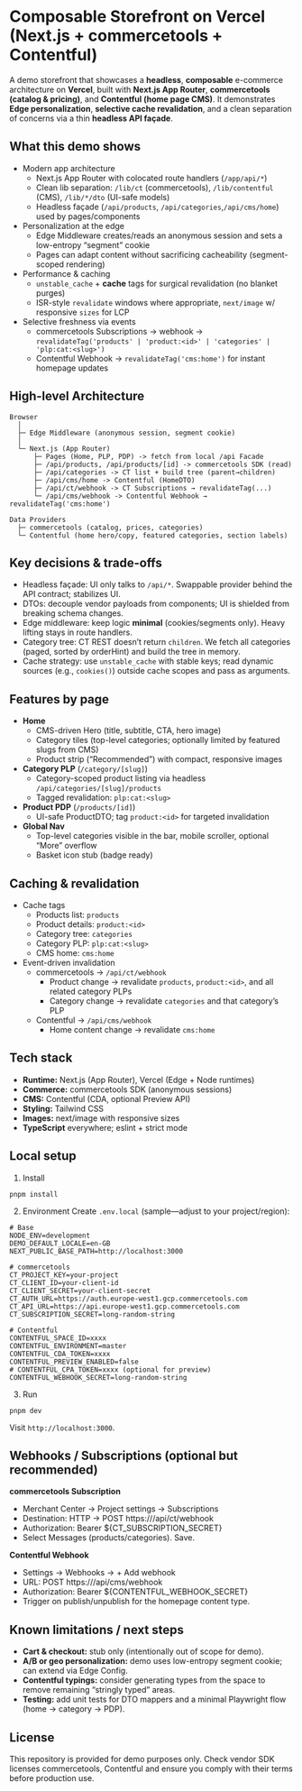 # Composable Storefront on Vercel (Next.js + commercetools + Contentful)

A demo storefront that showcases a **headless**, **composable** e-commerce architecture on **Vercel**, built with **Next.js App Router**, **commercetools (catalog & pricing)**, and **Contentful (home page CMS)**. It demonstrates **Edge personalization**, **selective cache revalidation**, and a clean separation of concerns via a thin **headless API façade**.

## What this demo shows

- Modern app architecture
    - Next.js App Router with colocated route handlers (`/app/api/*`)
    - Clean lib separation: `/lib/ct` (commercetools), `/lib/contentful` (CMS), `/lib/*/dto` (UI-safe models)
    - Headless façade (`/api/products`, `/api/categories`,`/api/cms/home`) used by pages/components
- Personalization at the edge
    - Edge Middleware creates/reads an anonymous session and sets a low-entropy “segment” cookie
    - Pages can adapt content without sacrificing cacheability (segment-scoped rendering)
- Performance & caching
    - `unstable_cache` + **cache** tags for surgical revalidation (no blanket purges)
    - ISR-style `revalidate` windows where appropriate, `next/image` w/ responsive `sizes` for LCP
- Selective freshness via events
    - commercetools Subscriptions → webhook → `revalidateTag('products' | 'product:<id>' | 'categories' | 'plp:cat:<slug>')`
    - Contentful Webhook → `revalidateTag('cms:home')` for instant homepage updates

## High-level Architecture

```
Browser
  │
  ├─ Edge Middleware (anonymous session, segment cookie)
  │
  └─ Next.js (App Router)
      ├─ Pages (Home, PLP, PDP) -> fetch from local /api Facade
      ├─ /api/products, /api/products/[id] -> commercetools SDK (read)
      ├─ /api/categories -> CT list + build tree (parent→children)
      ├─ /api/cms/home -> Contentful (HomeDTO)
      ├─ /api/ct/webhook -> CT Subscriptions → revalidateTag(...)
      └─ /api/cms/webhook -> Contentful Webhook → revalidateTag('cms:home')

Data Providers
  ├─ commercetools (catalog, prices, categories)
  └─ Contentful (home hero/copy, featured categories, section labels)

```

## Key decisions & trade-offs

- Headless façade: UI only talks to `/api/*`. Swappable provider behind the API contract; stabilizes UI.
- DTOs: decouple vendor payloads from components; UI is shielded from breaking schema changes.
- Edge middleware: keep logic **minimal** (cookies/segments only). Heavy lifting stays in route handlers.
- Category tree: CT REST doesn’t return `children`. We fetch all categories (paged, sorted by orderHint) and build the tree in memory.
- Cache strategy: use `unstable_cache` with stable keys; read dynamic sources (e.g., `cookies()`) outside cache scopes and pass as arguments.

## Features by page

- **Home**
    - CMS-driven Hero (title, subtitle, CTA, hero image)
    - Category tiles (top-level categories; optionally limited by featured slugs from CMS)
    - Product strip (“Recommended”) with compact, responsive images
- **Category PLP** (`/category/[slug]`)
    - Category-scoped product listing via headless `/api/categories/[slug]/products`
    - Tagged revalidation: `plp:cat:<slug>`
- **Product PDP** (`/products/[id]`)
    - UI-safe ProductDTO; tag `product:<id>` for targeted invalidation
- **Global Nav**
    - Top-level categories visible in the bar, mobile scroller, optional “More” overflow
    - Basket icon stub (badge ready)

## Caching & revalidation

- Cache tags
    - Products list: `products`
    - Product details: `product:<id>`
    - Category tree: `categories`
    - Category PLP: `plp:cat:<slug>`
    - CMS home: `cms:home`
- Event-driven invalidation
    - commercetools → `/api/ct/webhook`
        - Product change → revalidate `products`, `product:<id>`, and all related category PLPs
        - Category change → revalidate `categories` and that category’s PLP
    - Contentful → `/api/cms/webhook`
        - Home content change → revalidate `cms:home`

## Tech stack

- **Runtime:** Next.js (App Router), Vercel (Edge + Node runtimes)
- **Commerce:** commercetools SDK (anonymous sessions)
- **CMS:** Contentful (CDA, optional Preview API)
- **Styling:** Tailwind CSS
- **Images:** next/image with responsive sizes
- **TypeScript** everywhere; eslint + strict mode

## Local setup

1. Install

```
pnpm install
```

2. Environment
Create `.env.local` (sample—adjust to your project/region):
```
# Base
NODE_ENV=development
DEMO_DEFAULT_LOCALE=en-GB
NEXT_PUBLIC_BASE_PATH=http://localhost:3000

# commercetools
CT_PROJECT_KEY=your-project
CT_CLIENT_ID=your-client-id
CT_CLIENT_SECRET=your-client-secret
CT_AUTH_URL=https://auth.europe-west1.gcp.commercetools.com
CT_API_URL=https://api.europe-west1.gcp.commercetools.com
CT_SUBSCRIPTION_SECRET=long-random-string

# Contentful
CONTENTFUL_SPACE_ID=xxxx
CONTENTFUL_ENVIRONMENT=master
CONTENTFUL_CDA_TOKEN=xxxx
CONTENTFUL_PREVIEW_ENABLED=false
# CONTENTFUL_CPA_TOKEN=xxxx (optional for preview)
CONTENTFUL_WEBHOOK_SECRET=long-random-string
```

3. Run
```
pnpm dev
```
Visit `http://localhost:3000`.

## Webhooks / Subscriptions (optional but recommended)
**commercetools Subscription**
- Merchant Center → Project settings → Subscriptions
- Destination: HTTP → POST https://<domain>/api/ct/webhook
- Authorization: Bearer ${CT_SUBSCRIPTION_SECRET}
- Select Messages (products/categories). Save.

**Contentful Webhook**
- Settings → Webhooks → + Add webhook
- URL: POST https://<domain>/api/cms/webhook
- Authorization: Bearer ${CONTENTFUL_WEBHOOK_SECRET}
- Trigger on publish/unpublish for the homepage content type.

## Known limitations / next steps
- **Cart & checkout:** stub only (intentionally out of scope for demo).
- **A/B or geo personalization:** demo uses low-entropy segment cookie; can extend via Edge Config.
- **Contentful typings:** consider generating types from the space to remove remaining “stringly typed” areas.
- **Testing:** add unit tests for DTO mappers and a minimal Playwright flow (home → category → PDP).

## License
This repository is provided for demo purposes only. Check vendor SDK licenses commercetools, Contentful and ensure you comply with their terms before production use.